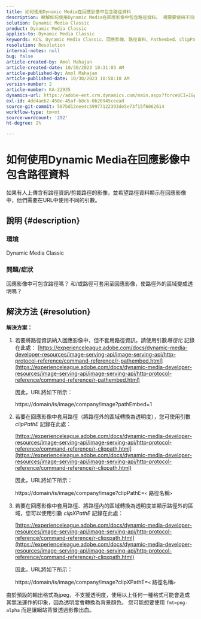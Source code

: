 ```yaml
---
title: 如何使用Dynamic Media在回應影像中包含路徑資料
description: 瞭解如何使用Dynamic Media在回應影像中包含路徑資料。 視需要使用不同的引數。
solution: Dynamic Media Classic
product: Dynamic Media Classic
applies-to: Dynamic Media Classic
keywords: KCS、Dynamic Media Classic、回應影像、路徑資料、Pathembed、clipPathE
resolution: Resolution
internal-notes: null
bug: false
article-created-by: Amol Mahajan
article-created-date: 10/30/2023 10:31:03 AM
article-published-by: Amol Mahajan
article-published-date: 10/30/2023 10:58:10 AM
version-number: 2
article-number: KA-22935
dynamics-url: https://adobe-ent.crm.dynamics.com/main.aspx?forceUCI=1&pagetype=entityrecord&etn=knowledgearticle&id=bf3a8068-0f77-ee11-8179-6045bd006149
exl-id: 4dd4aeb2-458e-45af-b8cb-0b26945ceead
source-git-commit: 587bd12eee4c59977122393de5e73f15f6062614
workflow-type: tm+mt
source-wordcount: '292'
ht-degree: 2%

---
```


# 如何使用Dynamic Media在回應影像中包含路徑資料


如果有人上傳含有路徑資訊/剪裁路徑的影像，並希望路徑資料顯示在回應影像中，他們需要在URL中使用不同的引數。

## 說明 {#description}


### <b>環境</b>

Dynamic Media Classic



### <b>問題/症狀</b>

回應影像中可包含路徑嗎？
和/或路徑可套用至回應影像，使路徑外的區域變成透明嗎？


## 解決方法 {#resolution}

<b>解決方案：</b>
1. 若要將路徑資訊納入回應影像中，但不套用路徑資訊，請使用引數&#x200B;*路徑化* 記錄在此處：
   [https://experienceleague.adobe.com/docs/dynamic-media-developer-resources/image-serving-api/image-serving-api/http-protocol-reference/command-reference/r-pathembed.html](https://experienceleague.adobe.com/docs/dynamic-media-developer-resources/image-serving-api/image-serving-api/http-protocol-reference/command-reference/r-pathembed.html)


   因此，URL將如下所示：

   https://domain/is/image/company/image?pathEmbed=1
2. 若要在回應影像中套用路徑（將路徑外的區域轉換為透明度），您可使用引數 *clipPathE* 記錄在此處：

   [https://experienceleague.adobe.com/docs/dynamic-media-developer-resources/image-serving-api/image-serving-api/http-protocol-reference/command-reference/r-clippath.html](https://experienceleague.adobe.com/docs/dynamic-media-developer-resources/image-serving-api/image-serving-api/http-protocol-reference/command-reference/r-clippath.html)


   因此，URL將如下所示：


   https://domain/is/image/company/image?clipPathE=`<` 路徑名稱`>`
3. 若要在回應影像中套用路徑、將路徑內的區域轉換為透明度並顯示路徑外的區域，您可以使用引數 *clipXPathE* 記錄在此處：

   [https://experienceleague.adobe.com/docs/dynamic-media-developer-resources/image-serving-api/image-serving-api/http-protocol-reference/command-reference/r-clipxpath.html](https://experienceleague.adobe.com/docs/dynamic-media-developer-resources/image-serving-api/image-serving-api/http-protocol-reference/command-reference/r-clipxpath.html)


   因此，URL將如下所示：


   https://domain/is/image/company/image?clipXPathE=`<` 路徑名稱`>`


由於預設的輸出格式為jpeg，不支援透明度，使用以上任何一種格式可能會造成其無法運作的印象，因為透明度會轉換為背景顏色。 您可能想要使用 `fmt=png-alpha` 而是讓網站背景透過影像出血。
